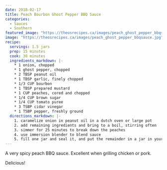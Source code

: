 ```yaml
---
date: 2018-02-17
title: Peach Bourbon Ghost Pepper BBQ Sauce
categories:
  - Sauces
  - Southern
featured_image: "https://theosrecipes.ca/images/peach_ghost_pepper_bbqsauce.jpg"
image: "https://theosrecipes.ca/images/peach_ghost_pepper_bbqsauce.jpg"
recipe:
  servings: 1.5 jars
  prep: 15 minutes
  cook: 30 minutes
  ingredients_markdown: |-
    * 1 onion, chopped
    * 1 ghost pepper, chopped
    * 2 TBSP peanut oil
    * 1 TBSP garlic, finely chopped
    * 1/3 CUP bourbon
    * 1 TBSP prepared mustard
    * 1 CUP peaches, cored and chopped
    * 1/4 CUP brown sugar
    * 1/4 CUP tomato puree
    * 3 TSBP cidar vinegar
    * 1 TSBP pepper, freshly ground
  directions_markdown: |-
    1. caramelize onion in peanut oil in a dutch oven or large pot
    2. add remaining ingredients and bring to a boil, stirring often
    3. simmer for 25 minutes to break down the peaches
    4. use immersion blender to blend sauce
    5. fill one jar and seal it, and put the remainder in a jar in your fridge
---
```

A very spicy peach BBQ sauce. Excellent when grilling chicken or pork.

Delicious!
